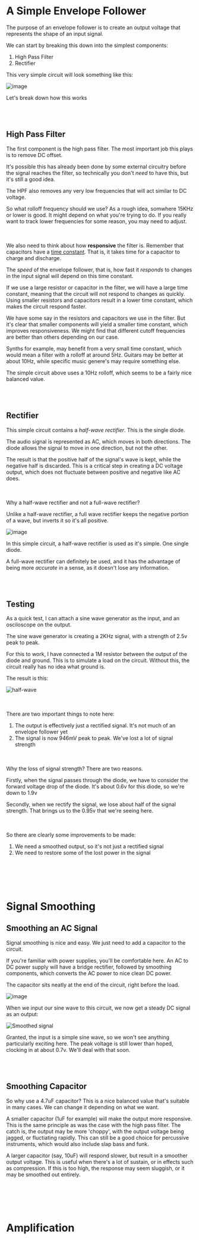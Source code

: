 # A Simple Envelope Follower

The purpose of an envelope follower is to create an output voltage that represents the shape of an input signal.

We can start by breaking this down into the simplest components:
1. High Pass Filter
2. Rectifier

This very simple circuit will look something like this:

![image](https://github.com/user-attachments/assets/c30f5719-68dd-4d30-af16-d1f4af3d9985)


Let's break down how this works


</br></br>
## High Pass Filter

The first component is the high pass filter. The most important job this plays is to remove DC offset.

It's possible this has already been done by some external circuitry before the signal reaches the filter, so technically you don't _need_ to have this, but it's still a good idea.

The HPF also removes any very low frequencies that will act similar to DC voltage.

So what rolloff frequency should we use? As a rough idea, somwhere 15KHz or lower is good. It might depend on what you're trying to do. If you really want to track lower frequencies for some reason, you may need to adjust.

</br></br>
We also need to think about how **responsive** the filter is. Remember that capacitors have a [time constant](https://github.com/Network-Direction/Audio-Effect-Pedals/blob/Wha-Pedals/audio%20circuit%20blocks/3.%20Filters/4.%20Phase%20Shift.md). That is, it takes time for a capacitor to charge and discharge.

The _speed_ of the envelope follower, that is, how fast it _responds_ to changes in the input signal will depend on this time constant.

If we use a large resistor or capacitor in the filter, we will have a large time constant, meaning that the circuit will not respond to changes as quickly. Using smaller resistors and capacitors result in a lower time constant, which makes the circuit respond faster.

We have some say in the resistors and capacitors we use in the filter. But it's clear that smaller components will yield a smaller time constant, which improves responsiveness. We might find that different cutoff frequencies are better than others depending on our case.

Synths for example, may benefit from a very small time constant, which would mean a filter with a rolloff at around 5Hz. Guitars may be better at about 10Hz, while specific music genere's may require something else.

The simple circuit above uses a 10Hz rolloff, which seems to be a fairly nice balanced value.


</br></br>
## Rectifier

This simple circuit contains a _half-wave rectifier_. This is the single diode.

The audio signal is represented as AC, which moves in both directions. The diode allows the signal to move in one direction, but not the other.

The result is that the positive half of the signal's wave is kept, while the negative half is discarded. This is a critical step in creating a DC voltage output, which does not fluctuate between positive and negative like AC does.


</br></br>
Why a half-wave rectifier and not a full-wave rectifier?

Unlike a half-wave rectifier, a full wave rectifier keeps the negative portion of a wave, but inverts it so it's all positive.

![image](https://github.com/user-attachments/assets/22ba9414-a1e6-4159-a8c5-4213bbed1468)

In this simple circuit, a half-wave rectifier is used as it's simple. One single diode.

A full-wave rectifier can definitely be used, and it has the advantage of being more _accurate_ in a sense, as it doesn't lose any information.


</br></br>
## Testing

As a quick test, I can attach a sine wave generator as the input, and an osciloscope on the output.

The sine wave generator is creating a 2KHz signal, with a strength of 2.5v peak to peak.

For this to work, I have connected a 1M resistor between the output of the diode and ground. This is to simulate a load on the circuit. Without this, the circuit really has no idea what ground is.

The result is this:

![half-wave](https://github.com/user-attachments/assets/5290dd5f-f5d3-49e0-9171-1bf4f218af6c)

</br></br>
There are two important things to note here:
1. The output is effectively just a rectified signal. It's not much of an envelope follower yet
2. The signal is now 946mV peak to peak. We've lost a lot of signal strength

</br></br>
Why the loss of signal strength? There are two reasons.

Firstly, when the signal passes through the diode, we have to consider the forward voltage drop of the diode. It's about 0.6v for this diode, so we're down to 1.9v

Secondly, when we rectify the signal, we lose about half of the signal strength. That brings us to the 0.95v that we're seeing here.


</br></br>
So there are clearly some improvements to be made:
1. We need a smoothed output, so it's not just a rectified signal
2. We need to restore some of the lost power in the signal


</br></br>
---
# Signal Smoothing
## Smoothing an AC Signal

Signal smoothing is nice and easy. We just need to add a capacitor to the circuit.

If you're familiar with power supplies, you'll be comfortable here. An AC to DC power supply will have a bridge rectifier, followed by smoothing components, which converts the AC power to nice clean DC power.

The capacitor sits neatly at the end of the circuit, right before the load.

![image](https://github.com/user-attachments/assets/281b595a-fb48-4911-8589-2165a7af5b72)

When we input our sine wave to this circuit, we now get a steady DC signal as an output:

![Smoothed signal](https://github.com/user-attachments/assets/bc970e11-5600-456f-bed8-a779d1d2ffb0)

Granted, the input is a simple sine wave, so we won't see anything particularly exciting here. The peak voltage is still lower than hoped, clocking in at about 0.7v. We'll deal with that soon.


</br></br>
## Smoothing Capacitor

So why use a 4.7uF capacitor? This is a nice balanced value that's suitable in many cases. We can change it depending on what we want.

A smaller capacitor (1uF for example) will make the output more responsive. This is the same principle as was the case with the high pass filter. The catch is, the output may be more 'choppy', with the output voltage being jagged, or fluctiating rapidly. This can still be a good choice for percussive instruments, which would also include slap bass and funk.

A larger capacitor (say, 10uF) will respond slower, but result in a smoother output voltage. This is useful when there's a lot of sustain, or in effects such as compression. If this is too high, the response may seem sluggish, or it may be smoothed out entirely.


</br></br>
---
# Amplification

